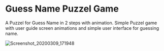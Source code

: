 # Guess Name Puzzel Game
A Puzzel for Guess Name in 2 steps with animation.
Simple Puzzel game with user guide screen animations and simple user interface for guessing name.

![Screenshot_20200309_171948](https://user-images.githubusercontent.com/60508331/76210655-8f447c00-622a-11ea-8ea3-c80f17566033.jpg)

